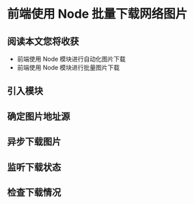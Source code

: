 # 前端使用 Node 批量下载网络图片

## 阅读本文您将收获
* 前端使用 Node 模块进行自动化图片下载
* 前端使用 Node 模块进行批量图片下载

## 引入模块

## 确定图片地址源

## 异步下载图片

## 监听下载状态

## 检查下载情况